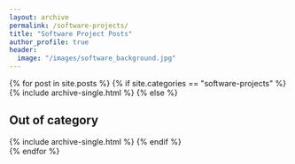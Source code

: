 ```yaml
---
layout: archive
permalink: /software-projects/
title: "Software Project Posts"
author_profile: true
header:
  image: "/images/software_background.jpg"
---
```

{% for post in site.posts %}
  {% if site.categories == "software-projects"  %}
    {% include archive-single.html %}
  {% else %}
    <h2>Out of category</h2>
    {% include archive-single.html %}
  {% endif %}  
{% endfor %}
